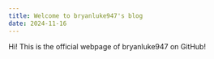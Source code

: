 ```yaml
---
title: Welcome to bryanluke947's blog
date: 2024-11-16
---
```

Hi! This is the official webpage of bryanluke947 on GitHub!
